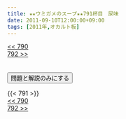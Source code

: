 ```yaml
---
title: ★★ウミガメのスープ★★791杯目　尿味
date: 2011-09-10T12:00:00+09:00
tags: [2011年,オカルト板]
---
```

<div class="th_left"><a href="../790"><< 790</a></div>
<div class="th_right"><a href="../792">792 >></a></div>
<br><br>
<script src="../../js/cupsoup.js"></script>
<form>
<input type="button" value="問題と解説のみにする" onClick="toggleCupsoup()">
</form>
{{< 791 >}}
<div class="th_left"><a href="../790"><< 790</a></div>
<div class="th_right"><a href="../792">792 >></a></div>